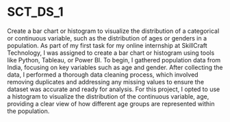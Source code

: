 # SCT_DS_1
Create a bar chart or histogram to visualize the distribution of a categorical or continuous variable, such as the distribution of ages or genders in a population.
As part of my first task for my online internship at SkillCraft Technology, I was assigned to create a bar chart or histogram using tools like Python, Tableau, or Power BI. 
To begin, I gathered population data from India, focusing on key variables such as age and gender. 
After collecting the data, I performed a thorough data cleaning process, which involved removing duplicates and addressing any missing values to ensure the dataset was accurate and ready for analysis. 
For this project, I opted to use a histogram to visualize the distribution of the continuous variable, age, providing a clear view of how different age groups are represented within the population.
